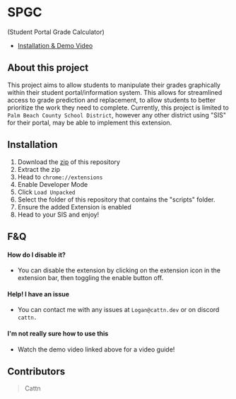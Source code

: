 # SPGC
(Student Portal Grade Calculator)

- [Installation & Demo Video](https://drive.google.com/file/d/1V3zMZSDiG_BGtANtmWf7NdZU4YMp4b59/view?usp=sharing)

## About this project
This project aims to allow students to manipulate their grades graphically within their student portal/information system. This allows for streamlined access to grade prediction and replacement, to allow students to better prioritize the work they need to complete. Currently, this project is limited to ``Palm Beach County School District``, however any other district using "SIS" for their portal, may be able to implement this extension.

## Installation
1. Download the [zip](https://github.com/Cattn/SPGC/archive/refs/heads/main.zip) of this repository
2. Extract the zip
3. Head to ``chrome://extensions``
4. Enable Developer Mode
5. Click ``Load Unpacked``
6. Select the folder of this repository that contains the "scripts" folder.
7. Ensure the added Extension is enabled
8. Head to your SIS and enjoy!

## F&Q
#### How do I disable it?
- You can disable the extension by clicking on the extension icon in the extension bar, then toggling the enable button off.

#### Help! I have an issue
- You can contact me with any issues at ``Logan@cattn.dev`` or on discord ``cattn.``

#### I'm not really sure how to use this
- Watch the demo video linked above for a video guide!

## Contributors
> Cattn
